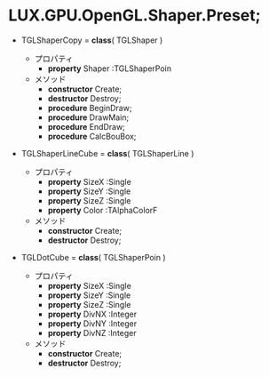 ﻿# LUX.GPU.OpenGL.Shaper.Preset;

* TGLShaperCopy = **class**( TGLShaper )
    * プロパティ
        * **property** Shaper :TGLShaperPoin
    * メソッド
        * **constructor** Create;
        * **destructor** Destroy;
        * **procedure** BeginDraw;
        * **procedure** DrawMain;
        * **procedure** EndDraw;
        * **procedure** CalcBouBox;

* TGLShaperLineCube = **class**( TGLShaperLine )
    * プロパティ
        * **property** SizeX :Single
        * **property** SizeY :Single
        * **property** SizeZ :Single
        * **property** Color :TAlphaColorF
    * メソッド
        * **constructor** Create;
        * **destructor** Destroy;

* TGLDotCube = **class**( TGLShaperPoin )
    * プロパティ
        * **property** SizeX :Single
        * **property** SizeY :Single
        * **property** SizeZ :Single
        * **property** DivNX :Integer
        * **property** DivNY :Integer
        * **property** DivNZ :Integer
    * メソッド
        * **constructor** Create;
        * **destructor** Destroy;
